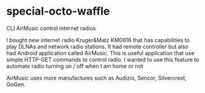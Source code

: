 # special-octo-waffle
CLI AirMusic control internet radios

I bought new internet radio Kruger&Matz KM0816 that has capabilities to play DLNAs and network radio stations.
It had remote controller but also had Android application called AirMusic.
This is useful application that use simple HTTP-GET commands to control radio.
I wanted to use this feature to automate radio turning on / off when I am home or not

AirMusic uses more manufactures such as Audizio, Sencor, Silvercrest, GoGen.

